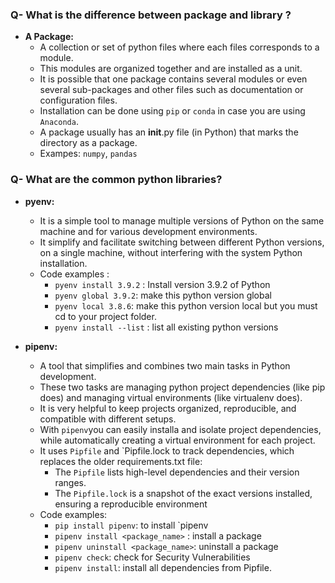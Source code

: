 



### Q- What is the difference between package and library ?
- **A Package:**
  - A collection or set of python files where each files corresponds to a module. 
  - This modules are organized together and are installed as a unit.
  - It is possible that one package contains several modules or even several sub-packages and other files such as documentation or configuration files.
  - Installation can be done using `pip` or `conda` in case you are using `Anaconda`.
  - A package usually has an __init__.py file (in Python) that marks the directory as a package.
  - Exampes: `numpy`, `pandas`
### Q- What are the common python libraries?

- **pyenv:**
  - It is a simple tool to manage multiple versions of Python on the same machine and for various development environments. 
  - It simplify and facilitate switching between different Python versions, on a single machine, without interfering with the system Python installation.
  - Code examples :
    - `pyenv install 3.9.2` : Install version 3.9.2 of Python
    - `pyenv global 3.9.2`: make this python version global
    - `pyenv local 3.8.6`: make this python version local but you must cd to your project folder.
    - `pyenv install --list` : list all existing python versions

- **pipenv:**
  - A tool that simplifies and combines two main tasks in Python development.
  - These two tasks are managing python project dependencies (like pip does) and managing virtual environments (like virtualenv does).
  - It is very helpful to keep projects organized, reproducible, and compatible with different setups.
  - With `pipenv`you can easily installa and isolate project dependencies, while automatically creating a virtual environment for each project.
  - It uses `Pipfile` and `Pipfile.lock to track dependencies, which replaces the older requirements.txt file: 
    - The `Pipfile` lists high-level dependencies and their version ranges.
    - The `Pipfile.lock` is a snapshot of the exact versions installed, ensuring a reproducible environment
  - Code examples:
    - `pip install pipenv`: to install `pipenv
    - `pipenv install <package_name>` : install a package
    - `pipenv uninstall <package_name>`: uninstall a package
    - `pipenv check`: check for Security Vulnerabilities
    - `pipenv install`: install all dependencies from Pipfile.
      






